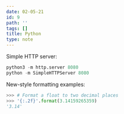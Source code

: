 ```yaml
---
date: 02-05-21
id: 9
path: ''
tags: []
title: Python
type: note
---
```


Simple HTTP server:

```python
python3 -m http.server 8080
python -m SimpleHTTPServer 8080
```

New-style formatting examples:

```python
>>> # Format a float to two decimal places
>>> '{:.2f}'.format(3.14159265359)
'3.14'
```